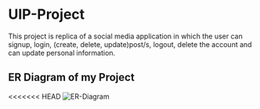 # UIP-Project
This project is replica of a social media application in which the user can signup, login, (create, delete, update)post/s, logout, delete the account and can update personal information.
## ER Diagram of my Project
<<<<<<< HEAD
![ER-Diagram](C:\Users\Sai\OneDrive\Desktop\UIPP\public\images\ER-Diagram.png)




